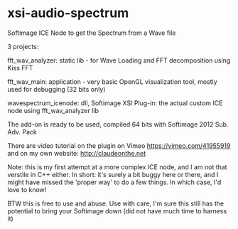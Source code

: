 xsi-audio-spectrum
==================

Softimage ICE Node to get the Spectrum from a Wave file

3 projects:

fft_wav_analyzer: static lib - for Wave Loading and FFT decomposition using Kiss FFT

fft_wav_main: application - very basic OpenGL visualization tool, mostly used for debugging (32 bits only)

wavespectrum_icenode: dll, Softimage XSI Plug-in: the actual custom ICE node using fft_wav_analyzer lib

The add-on is ready to be used, compiled 64 bits with Softimage 2012 Sub. Adv. Pack

There are video tutorial on the plugin on Vimeo https://vimeo.com/41955919 and on my own website: http://claudeonthe.net



Note: this is my first attempt at a more complex ICE node, and I am not that verstile in C++ either. In short: it's surely
a bit buggy here or there, and I might have missed the 'proper way' to do a few things. In which case, I'd love to know!


BTW this is free to use and abuse. Use with care, I'm sure this still has the potential to bring your Softimage down (did not have much time to harness it)